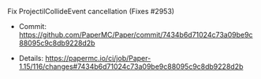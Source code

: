 Fix ProjectilCollideEvent cancellation (Fixes #2953)

* Commit: https://github.com/PaperMC/Paper/commit/7434b6d71024c73a09be9c88095c9c8db9228d2b

* Details: https://papermc.io/ci/job/Paper-1.15/116/changes#7434b6d71024c73a09be9c88095c9c8db9228d2b
